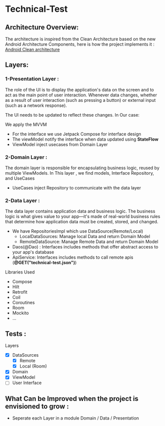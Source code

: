 # Technical-Test

## Architecture Overview:

The architecture is inspired from the Clean Architecture based on the new Android Architecture Components, here is how
the project implements it :
[Android Clean architecture](https://developer.android.com/topic/architecture?hl=fr)

## **Layers:**

### 1-Presentation Layer :

The role of the UI is to display the application's data on the screen and to act as the main point of user interaction.
Whenever data changes, whether as a result of user interaction (such as pressing a button) or external input (such as a
network response).

The UI needs to be updated to reflect these changes. In Our case:

We apply the MVVM

* For the interface we use Jetpack Compose for interface design
* The viewModel notify the interface when data updated using **StateFlow**
* ViewModel inject usecases from Domain Layer

### 2-Domain Layer :

The domain layer is responsible for encapsulating business logic, reused by multiple ViewModels.
In This layer , we find models, Interface Repository, and UseCases

* UseCases inject Repository to communicate with the data layer

### 2-Data Layer :

The data layer contains application data and business logic. The business logic is what gives value to your app—it's
made of real-world business rules that determine how application data must be created, stored, and changed.

* We have RepositoriesImpl which use DataSource(Remote/Local)
    * LocalDataSources: Manage local Data and return Domain Model
    * RemoteDataSource: Manage Remote Data and return Domain Model
* Daos(@Dao) : Interfaces includes methods that offer abstract access to your app's database
* ApiService: Interfaces includes methods to call remote apis (**@GET("technical-test.json")**)

Libraries Used
* Compose
* Hilt
* Retrofit
* Coil
* Coroutines
* Room
* Mockito
* ...

## Tests :

Layers

- [x] DataSources
    - [x] Remote
    - [x] Local (Room)
- [x] Domain
- [x] ViewModel
- [ ] User Interface

## What Can be Improved when the project is envisioned to grow :

* Seperate each Layer in a module Domain / Data / Presentation